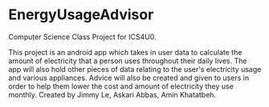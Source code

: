 # EnergyUsageAdvisor
 Computer Science Class Project for ICS4U0.
 
 This project is an android app which takes in user data to calculate the amount of electricity that a person uses throughout their daily lives.
 The app will also hold other pieces of data relating to the user's electricity usage and various appliances.
 Advice will also be created and given to users in order to help them lower the cost and amount of electricity they use monthly.
 Created by Jimmy Le, Askari Abbas, Amin Khatatbeh.
